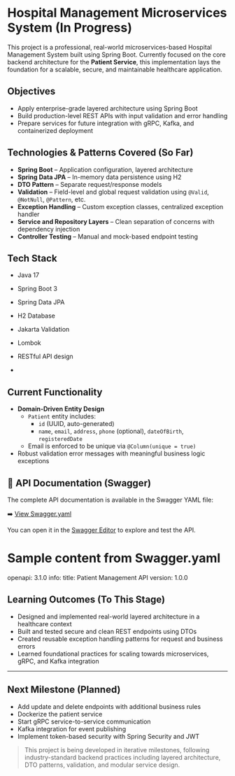 # Hospital Management Microservices System (In Progress)

This project is a professional, real-world microservices-based Hospital Management System built using Spring Boot. 
Currently focused on the core backend architecture for the **Patient Service**,
this implementation lays the foundation for a scalable, secure, 
and maintainable healthcare application.

## Objectives

- Apply enterprise-grade layered architecture using Spring Boot
- Build production-level REST APIs with input validation and error handling
- Prepare services for future integration with gRPC, Kafka, and containerized deployment

## Technologies & Patterns Covered (So Far)

- **Spring Boot** – Application configuration, layered architecture
- **Spring Data JPA** – In-memory data persistence using H2
- **DTO Pattern** – Separate request/response models
- **Validation** – Field-level and global request validation using `@Valid`, `@NotNull`, `@Pattern`, etc.
- **Exception Handling** – Custom exception classes, centralized exception handler
- **Service and Repository Layers** – Clean separation of concerns with dependency injection
- **Controller Testing** – Manual and mock-based endpoint testing

## Tech Stack

- Java 17
- Spring Boot 3
- Spring Data JPA
- H2 Database
- Jakarta Validation
- Lombok
- RESTful API design

- 
## Current Functionality

- **Domain-Driven Entity Design**
  - `Patient` entity includes:
    - `id` (UUID, auto-generated)
    - `name`, `email`, `address`, `phone` (optional), `dateOfBirth`, `registeredDate`
  - Email is enforced to be unique via `@Column(unique = true)`
- Robust validation error messages with meaningful business logic exceptions


## 📄 API Documentation (Swagger)

The complete API documentation is available in the Swagger YAML file:

➡️ [View Swagger.yaml](./Docs/Swagger.yaml)

You can open it in the [Swagger Editor](https://editor.swagger.io/) to explore and test the API.



# Sample content from Swagger.yaml
openapi: 3.1.0
info:
  title: Patient Management API
  version: 1.0.0



## Learning Outcomes (To This Stage)

- Designed and implemented real-world layered architecture in a healthcare context
- Built and tested secure and clean REST endpoints using DTOs
- Created reusable exception handling patterns for request and business errors
- Learned foundational practices for scaling towards microservices, gRPC, and Kafka integration

---

## Next Milestone (Planned)

- Add update and delete endpoints with additional business rules  
- Dockerize the patient service  
- Start gRPC service-to-service communication  
- Kafka integration for event publishing  
- Implement token-based security with Spring Security and JWT

> This project is being developed in iterative milestones,
> following industry-standard backend practices including layered architecture,
> DTO patterns, validation, and modular service design.
